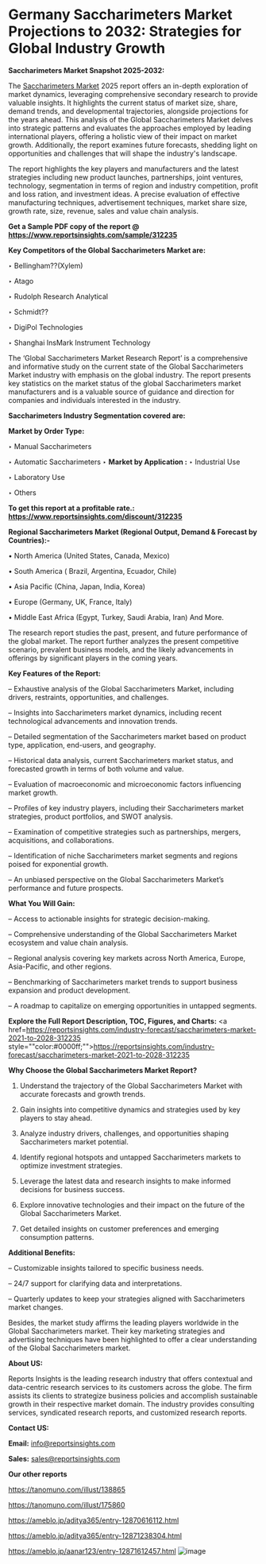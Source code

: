 # Germany Saccharimeters Market Projections to 2032: Strategies for Global Industry Growth

<strong>Saccharimeters Market Snapshot 2025-2032:</strong>

The <a href=https://www.reportsinsights.com/sample/312235>Saccharimeters Market</a> 2025 report offers an in-depth exploration of market dynamics, leveraging comprehensive secondary research to provide valuable insights. It highlights the current status of market size, share, demand trends, and developmental trajectories, alongside projections for the years ahead. This analysis of the Global Saccharimeters Market delves into strategic patterns and evaluates the approaches employed by leading international players, offering a holistic view of their impact on market growth. Additionally, the report examines future forecasts, shedding light on opportunities and challenges that will shape the industry's landscape.

The report highlights the key players and manufacturers and the latest strategies including new product launches, partnerships, joint ventures, technology, segmentation in terms of region and industry competition, profit and loss ration, and investment ideas. A precise evaluation of effective manufacturing techniques, advertisement techniques, market share size, growth rate, size, revenue, sales and value chain analysis.

<strong>Get a Sample PDF copy of the report @ <a href=https://www.reportsinsights.com/sample/312235 style=color:#0000ff;>https://www.reportsinsights.com/sample/312235</a></strong>

<strong>Key Competitors of the Global Saccharimeters Market are:</strong>

‣ Bellingham??(Xylem)

‣ Atago

‣ Rudolph Research Analytical

‣ Schmidt??

‣ DigiPol Technologies

‣ Shanghai InsMark Instrument Technology

The ‘Global Saccharimeters Market Research Report’ is a comprehensive and informative study on the current state of the Global Saccharimeters Market industry with emphasis on the global industry. The report presents key statistics on the market status of the global Saccharimeters market manufacturers and is a valuable source of guidance and direction for companies and individuals interested in the industry.

<strong>Saccharimeters Industry Segmentation covered are:</strong>

<strong>Market by Order Type: </strong>

‣ Manual Saccharimeters

‣ Automatic Saccharimeters
‣ 
<strong>Market by Application :</strong>
‣ Industrial Use

‣ Laboratory Use

‣ Others

<strong>To get this report at a profitable rate.: <a href=https://www.reportsinsights.com/discount/312235 style=color:#0000ff;>https://www.reportsinsights.com/discount/312235</a></strong>

<strong>Regional Saccharimeters Market (Regional Output, Demand &amp; Forecast by Countries):-</strong>

• North America (United States, Canada, Mexico)

• South America ( Brazil, Argentina, Ecuador, Chile)

• Asia Pacific (China, Japan, India, Korea)

• Europe (Germany, UK, France, Italy)

• Middle East Africa (Egypt, Turkey, Saudi Arabia, Iran) And More.

The research report studies the past, present, and future performance of the global market. The report further analyzes the present competitive scenario, prevalent business models, and the likely advancements in offerings by significant players in the coming years.

<strong>Key Features of the Report:</strong>

– Exhaustive analysis of the Global Saccharimeters Market, including drivers, restraints, opportunities, and challenges.

– Insights into Saccharimeters market dynamics, including recent technological advancements and innovation trends.

– Detailed segmentation of the Saccharimeters market based on product type, application, end-users, and geography.

– Historical data analysis, current Saccharimeters market status, and forecasted growth in terms of both volume and value.

– Evaluation of macroeconomic and microeconomic factors influencing market growth.

– Profiles of key industry players, including their Saccharimeters market strategies, product portfolios, and SWOT analysis.

– Examination of competitive strategies such as partnerships, mergers, acquisitions, and collaborations.

– Identification of niche Saccharimeters market segments and regions poised for exponential growth.

– An unbiased perspective on the Global Saccharimeters Market’s performance and future prospects.

<strong>What You Will Gain:</strong>

– Access to actionable insights for strategic decision-making.

– Comprehensive understanding of the Global Saccharimeters Market ecosystem and value chain analysis.

– Regional analysis covering key markets across North America, Europe, Asia-Pacific, and other regions.

– Benchmarking of Saccharimeters market trends to support business expansion and product development.

– A roadmap to capitalize on emerging opportunities in untapped segments.

<strong>Explore the Full Report Description, TOC, Figures, and Charts:</strong>
<a href=https://reportsinsights.com/industry-forecast/saccharimeters-market-2021-to-2028-312235 style=""color:#0000ff;"">https://reportsinsights.com/industry-forecast/saccharimeters-market-2021-to-2028-312235</a>

<strong>Why Choose the Global Saccharimeters Market Report?</strong>

1. Understand the trajectory of the Global Saccharimeters Market with accurate forecasts and growth trends.

2. Gain insights into competitive dynamics and strategies used by key players to stay ahead.

3. Analyze industry drivers, challenges, and opportunities shaping Saccharimeters market potential.

4. Identify regional hotspots and untapped Saccharimeters markets to optimize investment strategies.

5. Leverage the latest data and research insights to make informed decisions for business success.

6. Explore innovative technologies and their impact on the future of the Global Saccharimeters Market.

7. Get detailed insights on customer preferences and emerging consumption patterns.

<strong>Additional Benefits:</strong>

– Customizable insights tailored to specific business needs.

– 24/7 support for clarifying data and interpretations.

– Quarterly updates to keep your strategies aligned with Saccharimeters market changes.

Besides, the market study affirms the leading players worldwide in the Global Saccharimeters market. Their key marketing strategies and advertising techniques have been highlighted to offer a clear understanding of the Global Saccharimeters market.

<strong><strong>About US</strong>:</strong>

Reports Insights is the leading research industry that offers contextual and data-centric research services to its customers across the globe. The firm assists its clients to strategize business policies and accomplish sustainable growth in their respective market domain. The industry provides consulting services, syndicated research reports, and customized research reports.

<strong>Contact US:</strong>

<p class=><b>Email:</b> <a href=mailto:info@reportsinsights.com>info@reportsinsights.com</a></p>
<p class=><b>Sales:</b> <a href=mailto:sales@reportsinsights.com>sales@reportsinsights.com</a></p>

<strong>Our other reports</strong>

<a href=https://tanomuno.com/illust/138865>https://tanomuno.com/illust/138865</a>

<a href=https://tanomuno.com/illust/175860>https://tanomuno.com/illust/175860</a>

<a href=https://ameblo.jp/aditya365/entry-12870616112.html>https://ameblo.jp/aditya365/entry-12870616112.html</a>

<a href=https://ameblo.jp/aditya365/entry-12871238304.html>https://ameblo.jp/aditya365/entry-12871238304.html</a>

<a href=https://ameblo.jp/aanar123/entry-12871612457.html>https://ameblo.jp/aanar123/entry-12871612457.html</a>
![image](https://github.com/user-attachments/assets/e7b3732e-e591-4985-adf6-5e6e8598ef94)
